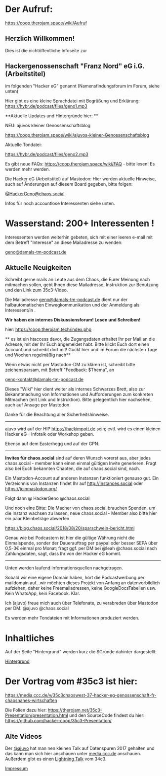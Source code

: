 # Der Aufruf:
https://coop.therojam.space/wiki/Aufruf

## Herzlich Willkommen!

Dies ist die  nichtöffentliche Infoseite zur 

## Hackergenossenschaft "Franz Nord" eG i.G. (Arbeitstitel)
im folgenden "Hacker eG" genannt (Namensfindungsforum im Forum, siehe unten)


Hier gibt es eine kleine Sprachdatei mit Begrüßung und Erklärung: https://hybr.de/podcast/files/geno1.mp3

**Aktuelle Updates und Hintergründe hier: **

NEU: ajuvos kleiner Genossenschaftsblog

https://coop.therojam.space/wiki/ajuvos-kleiner-Genossenschaftsblog

Aktuelle Tondatei:

https://hybr.de/podcast/files/geno2.mp3

Es gibt neue FAQs: https://coop.therojam.space/wiki/FAQ - bitte lesen! Es werden mehr werden. 

Die Hacker eG (Arbeitstitel) auf Mastodon: Hier werden aktuelle Hinweise, auch auf Änderungen auf diesem Board gegeben, bitte folgen:

[@HackerGeno@chaos.social](https://chaos.social/@HackerGeno)

Infos für noch accountlose Interessenten siehe unten.

# Wasserstand: 200+ Interessenten !

Interessenten werden weiterhin gebeten, sich mit einer leeren e-mail mit dem Betreff "Interesse" an diese Mailadresse zu wenden:

geno@damals-tm-podcast.de

## Aktuelle Neuigkeiten

Schreibt gerne mails an Leute aus dem Chaos, die Eurer Meinung nach mitmachen sollen, gebt Ihnen diese Mailadresse, Instruktion zur Benutzung und den Link zum 35c3-Video.

Die Mailadresse geno@damals-tm-podcast.de dient nur der halbautomatischen Einwegkommunikation und der Anmeldung als Interessent/in .



**Wir haben ein internes Diskussionsforum! Lesen und Schreiben!**

hier: https://coop.therojam.tech/index.php

** es ist ein htaccess davor, die Zugangsdaten erhaltet Ihr per Mail an die Adresse, mit der Ihr Euch angemeldet habt.
Bitte klickt Euch dort einen Account und schreibt dort mit! Guckt hier und im Forum die nächsten Tage und Wochen regelmäßig nach**

Wenn etwas nicht per Mastodon-DM zu klären ist, schreibt bitte zeichensparsam, mit Betreff "Feedback: $Thema", an 

geno-kontakt@damals-tm-podcast.de 


Dieses "Wiki" hier dient weiter als internes Schwarzes Brett, also zur Bekanntmachung von Informationen und Aufforderungen zum konkreten Mitmachen (mit Link und Instruktion). Bitte gelegentlich hier nachsehen, auch auf Ansage per Mastodon.

Danke für die Beachtung aller Sicherheitshinweise.

 


---
ajuvo wird auf der HIP https://hackimpott.de sein; evtl. wird es einen kleinen Hacker eG - Infotalk oder Workshop geben.

Ebenso auf dem Easterhegg und auf der GPN. 
- - -


**Invites für chaos.social** sind auf deren Wunsch vorerst aus, aber jedes chaos.social - member kann einen einmal gültigen Invite generieren. Fragt also bei Euch bekannten Chaoten, die auf chaos.social sind, nach.

Ein Mastodon-Account auf anderen Instanzen funktioniert genauso gut. 
Ein Verzeichnis von Instanzen findet Ihr auf http://instances.social oder https://joinmastodon.org/

Folgt dann @ HackerGeno @chaos.social

Und noch eine Bitte: Die Macher von chaos.social brauchen Spenden, um die Instanz wachsen zu lassen, neue chaos.social - Member also bitte hier ein paar Kleinbeträge abwerfen 

https://blog.chaos.social/2018/08/20/sparschwein-bericht.html

Genau wie bei Podcastern ist hier die gültige Währung nicht die Einmalspende, sonder der Dauerauftrag per paypal oder besser SEPA über 0,5-3€ einmal pro Monat; fragt ggf. per DM bei @leah @chaos.social nach Zahlungsdaten, sagt, dass Ihr von der Hacker eG kommt. 

---

Unten werden laufend Informationsquellen nachgetragen. 

Sobald wir eine eigene Domain haben, hört die Podcastwerbung per maildomain auf...wir möchten dieses Projekt von Anfang an datenvorbildlich aufziehen, daher keine Freemailadressen, keine GoogleDocsTabellen usw. Kein WhatsApp, kein Facebook. Klar. 

Ich (ajuvo) freue mich auch über Telefonate, zu verabreden über Mastodon per DM. @ajuvo @chaos.social 

Es werden mehr Tondateien mit Informationen produziert werden.




# Inhaltliches

Auf der Seite "Hintergrund" werden kurz die $Gründe dahinter dargestellt:

[Hintergrund](https://coop.therojam.space/wiki/Hintergrund)



# Der Vortrag vom #35c3 ist hier:

https://media.ccc.de/v/35c3chaoswest-37-hacker-eg-genossenschaft-fr-chaosnahes-wirtschaften 

Die Folien dazu hier: https://therojam.net/35c3-Presentation/presentation.html
und den SourceCode findest du hier: https://github.com/hacker-coop/35c3-Presentation/




## Alte Videos 

Der [@ajuvo](https://chaos.social/@ajuvo) hat man nen kleinen Talk auf Datenspuren 2017 gehalten und das kann man sich hier anschauen unter [media.ccc.de](https://media.ccc.de/v/DS2017-8659-hacker_eg) anschauen.
Außerdem gibt es einen [Lightning Talk](https://media.ccc.de/v/34c3-9256-lightning_talks_day_2#t=2722) vom 34c3.


[Impressum](https://coop.therojam.space/wiki/Imprint)